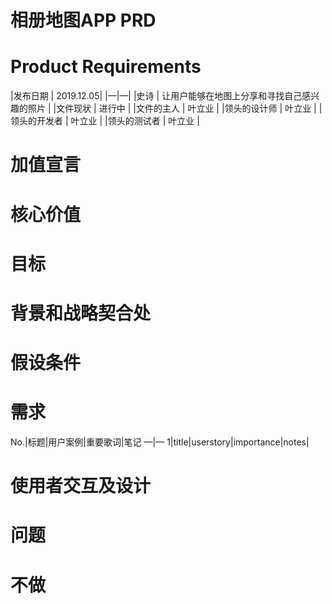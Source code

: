 # 相册地图APP PRD
# Product Requirements
|发布日期 | 2019.12.05|
|—|—|
|史诗 | 让用户能够在地图上分享和寻找自己感兴趣的照片 |
|文件现状 | 进行中 |
|文件的主人 | 叶立业 |
|领头的设计师 | 叶立业 |
|领头的开发者 | 叶立业 |
|领头的测试者 | 叶立业 |

# 加值宣言
# 核心价值
# 目标


# 背景和战略契合处

# 假设条件

# 需求
No.|标题|用户案例|重要歌词|笔记
—|—
1|title|userstory|importance|notes|

#  使用者交互及设计

# 问题

# 不做
